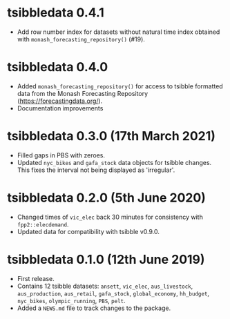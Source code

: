 # tsibbledata 0.4.1

* Add row number index for datasets without natural time index obtained with
  `monash_forecasting_repository()` (#19).

# tsibbledata 0.4.0

* Added `monash_forecasting_repository()` for access to tsibble formatted data
  from the Monash Forecasting Repository (https://forecastingdata.org/).
* Documentation improvements

# tsibbledata 0.3.0 (17th March 2021)

* Filled gaps in PBS with zeroes.
* Updated `nyc_bikes` and `gafa_stock` data objects for tsibble changes. This
  fixes the interval not being displayed as 'irregular'.

# tsibbledata 0.2.0 (5th June 2020)

* Changed times of `vic_elec` back 30 minutes for consistency with `fpp2::elecdemand`.
* Updated data for compatibility with tsibble v0.9.0.

# tsibbledata 0.1.0 (12th June 2019)

* First release.
* Contains 12 tsibble datasets: `ansett`, `vic_elec`, `aus_livestock`, `aus_production`, `aus_retail`, `gafa_stock`, `global_economy`, `hh_budget`, `nyc_bikes`, `olympic_running`, `PBS`, `pelt`.
* Added a `NEWS.md` file to track changes to the package.
